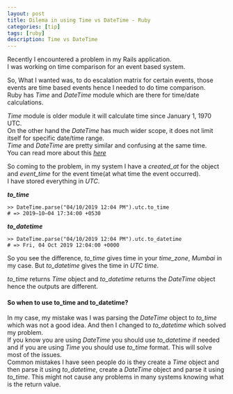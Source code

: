 ```yaml
---
layout: post
title: Dilema in using Time vs DateTime - Ruby
categories: [tip]
tags: [ruby]
description: Time vs DateTime
---
```


Recently I encountered a problem in my Rails application.  
I was working on time comparison for an event based system.  

So, What I wanted was, to do escalation matrix for certain events, those events are time based events hence I needed to do time comparison.  
Ruby has _Time_ and _DateTime_ module which are there for time/date calculations.  

_Time_ module is older module it will calculate time since January 1, 1970 UTC.  
On the other hand the _DateTime_ has much wider scope, it does not limit itself for specific date/time range.  
_Time_ and _DateTime_ are pretty similar and confusing at the same time.  
You can read more about this _[here](https://stackoverflow.com/a/1261435)_  


So coming to the problem, in my system I have a _created_at_ for the object and _event_time_ for the event time(at what time the event occurred).  
I have stored everything in _UTC_.  

_**to_time**_
```(ruby)
>> DateTime.parse("04/10/2019 12:04 PM").utc.to_time
# => 2019–10–04 17:34:00 +0530   
```   

_**to_datetime**_
```(ruby)
>> DateTime.parse("04/10/2019 12:04 PM").utc.to_datetime
# => Fri, 04 Oct 2019 12:04:00 +0000
```  

So you see the difference, _to_time_ gives time in your _time_zone_, _Mumbai_ in my case. But _to_datetime_ gives the time in _UTC time_.   

_to_time_ returns _Time_ object and _to_datetime_  returns the _DateTime_ object hence the outputs are different.  


#### So when to use to_time and to_datetime?  
In my case, my mistake was I was parsing the _DateTime_ object to _to_time_ which was not a good idea. And then I changed to _to_datetime_ which solved my problem.  
If you know you are using _DateTime_ you should use _to_datetime_ if needed and if you are using _Time_ you should use _to_time_ format. This will solve most of the issues.  
Common mistakes I have seen people do is they create a _Time_ object and then parse it using _to_datetime_, create a _DateTime_ object and parse it using _to_time_. This might not cause any problems in many systems knowing what is the return value.